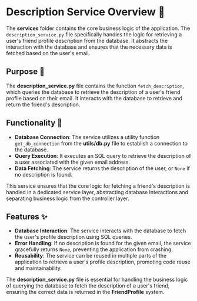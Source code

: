 
# Description Service Overview 🔧

The **services** folder contains the core business logic of the application. The `description_service.py` file specifically handles the logic for retrieving a user's friend profile description from the database. It abstracts the interaction with the database and ensures that the necessary data is fetched based on the user's email.

## Purpose 🎯
The **description_service.py** file contains the function `fetch_description`, which queries the database to retrieve the description of a user's friend profile based on their email. It interacts with the database to retrieve and return the friend's description.

## Functionality 🔧
- **Database Connection**: The service utilizes a utility function `get_db_connection` from the **utils/db.py** file to establish a connection to the database.
- **Query Execution**: It executes an SQL query to retrieve the description of a user associated with the given email address.
- **Data Fetching**: The service returns the description of the user, or `None` if no description is found.

This service ensures that the core logic for fetching a friend's description is handled in a dedicated service layer, abstracting database interactions and separating business logic from the controller layer.

## Features ✨
- **Database Interaction**: The service interacts with the database to fetch the user's profile description using SQL queries.
- **Error Handling**: If no description is found for the given email, the service gracefully returns `None`, preventing the application from crashing.
- **Reusability**: The service can be reused in multiple parts of the application to retrieve a user's profile description, promoting code reuse and maintainability.

The **description_service.py** file is essential for handling the business logic of querying the database to fetch the description of a user's friend, ensuring the correct data is returned in the **FriendProfile** system.
